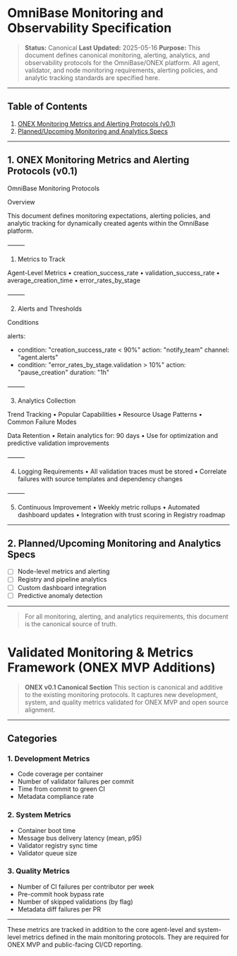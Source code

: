 # OmniBase Monitoring and Observability Specification

> **Status:** Canonical
> **Last Updated:** 2025-05-16
> **Purpose:** This document defines canonical monitoring, alerting, analytics, and observability protocols for the OmniBase/ONEX platform. All agent, validator, and node monitoring requirements, alerting policies, and analytic tracking standards are specified here.

---

## Table of Contents

1. [ONEX Monitoring Metrics and Alerting Protocols (v0.1)](#onex-monitoring-metrics-and-alerting-protocols-v01)
2. [Planned/Upcoming Monitoring and Analytics Specs](#planned-upcoming-monitoring-and-analytics-specs)

---

## 1. ONEX Monitoring Metrics and Alerting Protocols (v0.1)

OmniBase Monitoring Protocols

Overview

This document defines monitoring expectations, alerting policies, and analytic tracking for dynamically created agents within the OmniBase platform.

⸻

1. Metrics to Track

Agent-Level Metrics
	•	creation_success_rate
	•	validation_success_rate
	•	average_creation_time
	•	error_rates_by_stage

⸻

2. Alerts and Thresholds

Conditions

alerts:
  - condition: "creation_success_rate < 90%"
    action: "notify_team"
    channel: "agent.alerts"
  - condition: "error_rates_by_stage.validation > 10%"
    action: "pause_creation"
    duration: "1h"

⸻

3. Analytics Collection

Trend Tracking
	•	Popular Capabilities
	•	Resource Usage Patterns
	•	Common Failure Modes

Data Retention
	•	Retain analytics for: 90 days
	•	Use for optimization and predictive validation improvements

⸻

4. Logging Requirements
	•	All validation traces must be stored
	•	Correlate failures with source templates and dependency changes

⸻

5. Continuous Improvement
	•	Weekly metric rollups
	•	Automated dashboard updates
	•	Integration with trust scoring in Registry roadmap

---

## 2. Planned/Upcoming Monitoring and Analytics Specs

- [ ] Node-level metrics and alerting
- [ ] Registry and pipeline analytics
- [ ] Custom dashboard integration
- [ ] Predictive anomaly detection

---

> For all monitoring, alerting, and analytics requirements, this document is the canonical source of truth.

# Validated Monitoring & Metrics Framework (ONEX MVP Additions)

> **ONEX v0.1 Canonical Section**
> This section is canonical and additive to the existing monitoring protocols. It captures new development, system, and quality metrics validated for ONEX MVP and open source alignment.

---

## Categories

### 1. Development Metrics

- Code coverage per container
- Number of validator failures per commit
- Time from commit to green CI
- Metadata compliance rate

### 2. System Metrics

- Container boot time
- Message bus delivery latency (mean, p95)
- Validator registry sync time
- Validator queue size

### 3. Quality Metrics

- Number of CI failures per contributor per week
- Pre-commit hook bypass rate
- Number of skipped validations (by flag)
- Metadata diff failures per PR

---

These metrics are tracked in addition to the core agent-level and system-level metrics defined in the main monitoring protocols. They are required for ONEX MVP and public-facing CI/CD reporting. 